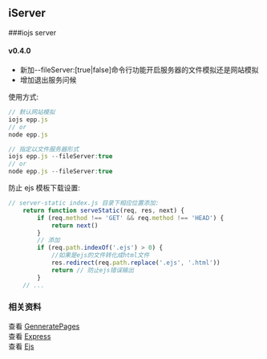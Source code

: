 ## iServer

###iojs server  

#### v0.4.0
* 新加--fileServer:[true|false]命令行功能开启服务器的文件模拟还是网站模拟
* 增加退出服务问候

使用方式:
```javascript
// 默认网站模拟
iojs epp.js
// or
node epp.js

// 指定以文件服务器形式
iojs epp.js --fileServer:true
// or
node epp.js --fileServer:true
```

防止 ejs 模板下载设置:
```javascript
// server-static index.js 目录下相应位置添加:
	return function serveStatic(req, res, next) {
		if (req.method !== 'GET' && req.method !== 'HEAD') {
			return next()
		}
		// 添加
		if (req.path.indexOf('.ejs') > 0) {
			//如果是ejs的文件转化成html文件
			res.redirect(req.path.replace('.ejs', '.html'))
			return // 防止ejs错误输出
		}
	// ...
```

### 相关资料  
查看 [GenneratePages](https://github.com/ektx/Node/tree/master/GenneratePages)  
查看 [Express](http://expressjs.com/)  
查看 [Ejs](http://ejs.co/)  